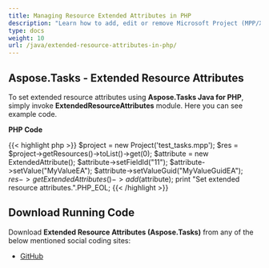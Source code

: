 ```yaml
---
title: Managing Resource Extended Attributes in PHP
description: "Learn how to add, edit or remove Microsoft Project (MPP/XML) resource extended attributes using Aspose.Tasks Java for PHP."
type: docs
weight: 10
url: /java/extended-resource-attributes-in-php/
---
```


## **Aspose.Tasks - Extended Resource Attributes**
To set extended resource attributes using **Aspose.Tasks Java for PHP**, simply invoke **ExtendedResourceAttributes** module. Here you can see example code.

**PHP Code**

{{< highlight php >}}
$project = new Project('test_tasks.mpp');
$res = $project->getResources()->toList()->get(0);
$attribute = new ExtendedAttribute();
$attribute->setFieldId("11");
$attribute->setValue("MyValueEA");
$attribute->setValueGuid("MyValueGuidEA");
$res->getExtendedAttributes()->add($attribute);
print "Set extended resource attributes.".PHP_EOL;
{{< /highlight >}}

## **Download Running Code**
Download **Extended Resource Attributes (Aspose.Tasks)** from any of the below mentioned social coding sites:

- [GitHub](https://github.com/aspose-tasks/Aspose.Tasks-for-Java/blob/master/Plugins/Aspose_Tasks_Java_for_PHP/src/aspose/tasks/WorkingWithResources/ExtendedResourceAttributes.php)
